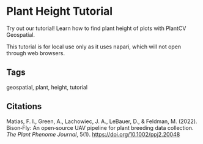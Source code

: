 # Plant Height Tutorial

Try out our tutorial! Learn how to find plant height of plots with PlantCV Geospatial.

This tutorial is for local use only as it uses napari, which will not open through web browsers.

## Tags

geospatial, plant, height, tutorial

## Citations

Matias, F. I., Green, A., Lachowiec, J. A., LeBauer, D., & Feldman, M. (2022). Bison‐Fly: An open‐source UAV pipeline for plant breeding data collection. *The Plant Phenome Journal*, 5(1). https://doi.org/10.1002/ppj2.20048

‌
